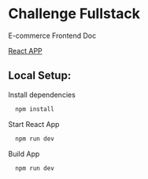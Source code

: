 # Challenge Fullstack

E-commerce Frontend Doc

[React APP](https://hekitech.herokuapp.com/)

## Local Setup: 

Install dependencies

```bash
  npm install
```

Start React App

```bash
  npm run dev
```

Build App

```bash
  npm run dev
```




